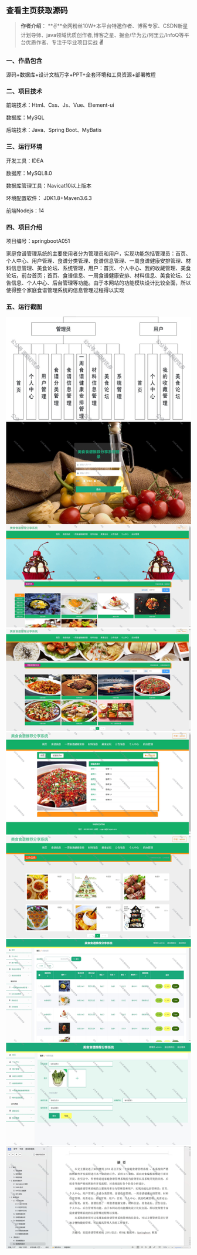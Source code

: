  
## 查看主页获取源码

> **作者介绍**： **✌**全网粉丝10W+本平台特邀作者、博客专家、CSDN新星计划导师、java领域优质创作者,博客之星、掘金/华为云/阿里云/InfoQ等平台优质作者、专注于毕业项目实战 **✌**

  

### 一、作品包含

源码+数据库+设计文档万字+PPT+全套环境和工具资源+部署教程

### 二、项目技术

前端技术：Html、Css、Js、Vue、Element-ui

数据库：MySQL

后端技术：Java、Spring Boot、MyBatis

### 三、运行环境

开发工具：IDEA

数据库：MySQL8.0

数据库管理工具：Navicat10以上版本

环境配置软件： JDK1.8+Maven3.6.3

前端Nodejs：14

### 四、项目介绍
项目编号：springbootA051

家庭食谱管理系统的主要使用者分为管理员和用户，实现功能包括管理员：首页、个人中心、用户管理、食谱分类管理、食谱信息管理、一周食谱健康安排管理、材料信息管理、美食论坛、系统管理，用户：首页、个人中心、我的收藏管理、美食论坛，前台首页；首页、食谱信息、一周食谱健康安排、材料信息、美食论坛、公告信息、个人中心、后台管理等功能。由于本网站的功能模块设计比较全面，所以使得整个家庭食谱管理系统的信息管理过程得以实现

### 五、运行截图

![1.png](./1.png)
![2.png](./2.png)
![3.png](./3.png)
![4.png](./4.png)
![5.png](./5.png)
![6.png](./6.png)
![7.png](./7.png)
![8.png](./8.png)
![9.png](./9.png)
